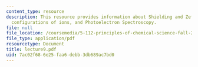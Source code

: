 ```yaml
---
content_type: resource
description: This resource provides information about Shielding and Zeff, electron
  configurations of ions, and Photoelectron Spectroscopy.
file: null
file_location: /coursemedia/5-112-principles-of-chemical-science-fall-2005/7ac02f686e25faa6debb3db689ac7bd0_lecture9.pdf
file_type: application/pdf
resourcetype: Document
title: lecture9.pdf
uid: 7ac02f68-6e25-faa6-debb-3db689ac7bd0
---
```

